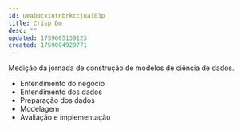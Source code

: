 ```yaml
---
id: ueab0cxiotnbrkccjua103p
title: Crisp Dm
desc: ""
updated: 1759005139123
created: 1759004929771
---
```


Medição da jornada de construção de modelos de ciência de dados.

- Entendimento do negócio
- Entendimento dos dados
- Preparação dos dados
- Modelagem
- Avaliação e implementação
